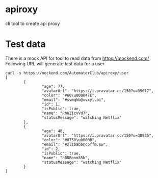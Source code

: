 # apiroxy
cli tool to create api proxy

# Test data

There is a mock API for tool to read data from https://mockend.com/
Following URL will generate test data for a user
```
curl -s https://mockend.com/AutomatorClub/apiroxy/user
[
        {
                "age": 77,
                "avatarUrl": "https://i.pravatar.cc/150?u=35617",
                "color": "#60\u000047E",
                "email": "#svmqkb@uvxyl.bi",
                "id": 1,
                "isPublic": true,
                "name": "RhuZicvVd7",
                "statusMessage": "watching Netflix"
        },
        {
                "age": 48,
                "avatarUrl": "https://i.pravatar.cc/150?u=30935",
                "color": "#8758\u0000B",
                "email": "#zlzbabb@cpffm.sw",
                "id": 2,
                "isPublic": true,
                "name": "hBDBonm35k",
                "statusMessage": "watching Netflix"
        }
]
```
